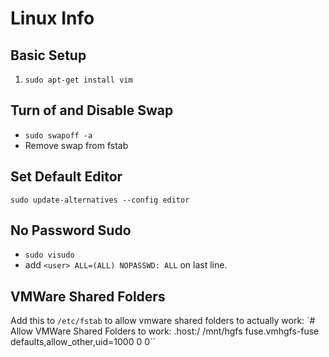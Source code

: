 # Linux Info

## Basic Setup
1. `sudo apt-get install vim`

## Turn of and Disable Swap
* `sudo swapoff -a`
* Remove swap from fstab

## Set Default Editor
`sudo update-alternatives --config editor`

## No Password Sudo
* `sudo visudo`
* add `<user> ALL=(ALL) NOPASSWD: ALL` on last line.

## VMWare Shared Folders
Add this to `/etc/fstab` to allow vmware shared folders to actually work:
`# Allow VMWare Shared Folders to work:
.host:/         /mnt/hgfs       fuse.vmhgfs-fuse        defaults,allow_other,uid=1000   0       0``
